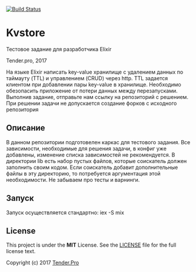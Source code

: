 [![Build Status](https://travis-ci.org/dmitrydprog/kv.svg?branch=test_project)](https://travis-ci.org/dmitrydprog/kv)

# Kvstore
Тестовое задание для разработчика Elixir

Tender.pro, 2017

На языке Elixir написать key-value хранилище с удалением данных по таймауту (TTL) и управлением (CRUD) через http. TTL задается клиентом при добавлении пары key-value в хранилище. Необходимо обезопасить приложение от потери данных между перезапусками.
Выполнив задание, отправьте нам ссылку на репозиторий с решением. При решении задачи не допускается создание форков с исходного репозитория

## Описание
В данном репозитории подготовелен каркас для тестового задания. Все зависимости, необходимые для решения задачи, в конфиг уже добавлены, изменение списка зависимостей не рекомендуется.
В директории lib есть набор пустых файлов, которые соискатель должен заполнить своим кодом. Если соискатель добавит дополнительные файлы в эту директорию, то потребуется аргументация этой необходимости. Не забываем про тесты и варнинги.

## Запуск
Запуск осуществляется стандартно: iex -S mix


License
-------

This project is under the **MIT** License. See the [LICENSE](LICENSE) file for the full license text.

Copyright (c) 2017 [Tender.Pro](http://www.tender.pro)
